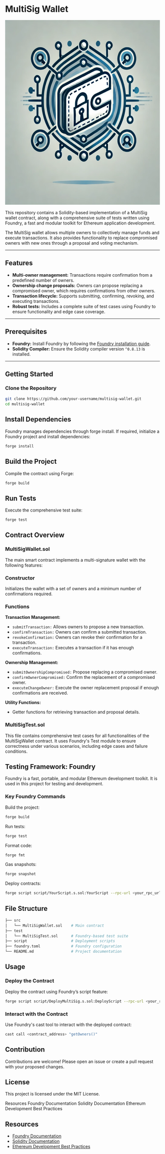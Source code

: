 # MultiSig Wallet

<p align="center">
  <img src="./img/multi_sig_logo.webp" width="600" height="600" />
</p>


This repository contains a Solidity-based implementation of a MultiSig wallet contract, along with a comprehensive suite of tests written using Foundry, a fast and modular toolkit for Ethereum application development.

The MultiSig wallet allows multiple owners to collectively manage funds and execute transactions. It also provides functionality to replace compromised owners with new ones through a proposal and voting mechanism.

---

## Features

- **Multi-owner management:** Transactions require confirmation from a predefined number of owners.
- **Ownership change proposals:** Owners can propose replacing a compromised owner, which requires confirmations from other owners.
- **Transaction lifecycle:** Supports submitting, confirming, revoking, and executing transactions.
- **Robust tests:** Includes a complete suite of test cases using Foundry to ensure functionality and edge case coverage.

---

## Prerequisites

- **Foundry:** Install Foundry by following the [Foundry installation guide](https://book.getfoundry.sh/getting-started/installation).
- **Solidity Compiler:** Ensure the Solidity compiler version `^0.8.13` is installed.

---

## Getting Started

### Clone the Repository
```bash
git clone https://github.com/your-username/multisig-wallet.git
cd multisig-wallet
```

## Install Dependencies

Foundry manages dependencies through forge install. If required, initialize a Foundry project and install dependencies:
```bash
forge install
```

## Build the Project

Compile the contract using Forge:
```bash
forge build
```

## Run Tests
Execute the comprehensive test suite:
```bash
forge test
```

## Contract Overview
### MultiSigWallet.sol
The main smart contract implements a multi-signature wallet with the following features:

### Constructor
Initializes the wallet with a set of owners and a minimum number of confirmations required.

### Functions

**Transaction Management:**

- ```submitTransaction:``` Allows owners to propose a new transaction.  
- ```confirmTransaction:``` Owners can confirm a submitted transaction.  
- ```revokeConfirmation:``` Owners can revoke their confirmation for a transaction.  
- ```executeTransaction:``` Executes a transaction if it has enough confirmations.  

**Ownership Management:**

- ```submitOwnershipCompromised:``` Propose replacing a compromised owner.  
- ```confirmOwnerCompromised:``` Confirm the replacement of a compromised owner.  
- ```executeChangeOwner:``` Execute the owner replacement proposal if enough confirmations are received.  

**Utility Functions:**

- Getter functions for retrieving transaction and proposal details.

### MultiSigTest.sol
This file contains comprehensive test cases for all functionalities of the MultiSigWallet contract. It uses Foundry's Test module to ensure correctness under various scenarios, including edge cases and failure conditions.

## Testing Framework: Foundry
Foundry is a fast, portable, and modular Ethereum development toolkit. It is used in this project for testing and development.

### Key Foundry Commands

Build the project:
```bash
forge build
```

Run tests:
```bash
forge test
```

Format code:
```bash
forge fmt
```

Gas snapshots:
```bash
forge snapshot
```

Deploy contracts:
```bash
forge script script/YourScript.s.sol:YourScript --rpc-url <your_rpc_url> --private-key <your_private_key>
```

## File Structure

```bash
├── src
│   └── MultiSigWallet.sol    # Main contract
├── test
│   └── MultiSigTest.sol      # Foundry-based test suite
├── script                    # Deployment scripts
├── foundry.toml              # Foundry configuration
└── README.md                 # Project documentation
```

## Usage

### Deploy the Contract

Deploy the contract using Foundry’s script feature:
```bash
forge script script/DeployMultiSig.s.sol:DeployScript --rpc-url <your_rpc_url> --private-key <your_private_key>
```

### Interact with the Contract

Use Foundry's cast tool to interact with the deployed contract:
```bash
cast call <contract_address> "getOwners()"
```

## Contribution
Contributions are welcome! Please open an issue or create a pull request with your proposed changes.

## License
This project is licensed under the MIT License.

Resources
Foundry Documentation
Solidity Documentation
Ethereum Development Best Practices

## Resources

- [Foundry Documentation](https://book.getfoundry.sh/)
- [Solidity Documentation](https://soliditylang.org/docs/)
- [Ethereum Development Best Practices](https://ethereum.org/en/developers/docs/)
